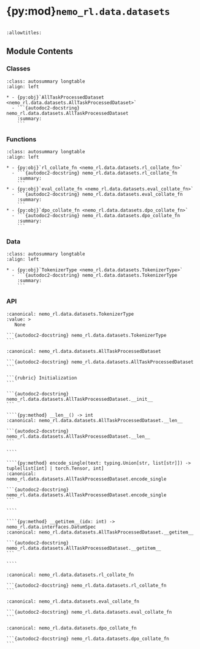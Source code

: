 # {py:mod}`nemo_rl.data.datasets`

```{py:module} nemo_rl.data.datasets
```

```{autodoc2-docstring} nemo_rl.data.datasets
:allowtitles:
```

## Module Contents

### Classes

````{list-table}
:class: autosummary longtable
:align: left

* - {py:obj}`AllTaskProcessedDataset <nemo_rl.data.datasets.AllTaskProcessedDataset>`
  - ```{autodoc2-docstring} nemo_rl.data.datasets.AllTaskProcessedDataset
    :summary:
    ```
````

### Functions

````{list-table}
:class: autosummary longtable
:align: left

* - {py:obj}`rl_collate_fn <nemo_rl.data.datasets.rl_collate_fn>`
  - ```{autodoc2-docstring} nemo_rl.data.datasets.rl_collate_fn
    :summary:
    ```
* - {py:obj}`eval_collate_fn <nemo_rl.data.datasets.eval_collate_fn>`
  - ```{autodoc2-docstring} nemo_rl.data.datasets.eval_collate_fn
    :summary:
    ```
* - {py:obj}`dpo_collate_fn <nemo_rl.data.datasets.dpo_collate_fn>`
  - ```{autodoc2-docstring} nemo_rl.data.datasets.dpo_collate_fn
    :summary:
    ```
````

### Data

````{list-table}
:class: autosummary longtable
:align: left

* - {py:obj}`TokenizerType <nemo_rl.data.datasets.TokenizerType>`
  - ```{autodoc2-docstring} nemo_rl.data.datasets.TokenizerType
    :summary:
    ```
````

### API

````{py:data} TokenizerType
:canonical: nemo_rl.data.datasets.TokenizerType
:value: >
   None

```{autodoc2-docstring} nemo_rl.data.datasets.TokenizerType
```

````

`````{py:class} AllTaskProcessedDataset(dataset: typing.Union[datasets.Dataset, typing.Any], tokenizer: nemo_rl.data.datasets.TokenizerType, default_task_data_spec: nemo_rl.data.interfaces.TaskDataSpec, task_data_processors: typing.Union[dict[str, tuple[nemo_rl.data.interfaces.TaskDataSpec, nemo_rl.data.interfaces.TaskDataProcessFnCallable]], nemo_rl.data.interfaces.TaskDataProcessFnCallable], max_seq_length: typing.Optional[int] = None)
:canonical: nemo_rl.data.datasets.AllTaskProcessedDataset

```{autodoc2-docstring} nemo_rl.data.datasets.AllTaskProcessedDataset
```

```{rubric} Initialization
```

```{autodoc2-docstring} nemo_rl.data.datasets.AllTaskProcessedDataset.__init__
```

````{py:method} __len__() -> int
:canonical: nemo_rl.data.datasets.AllTaskProcessedDataset.__len__

```{autodoc2-docstring} nemo_rl.data.datasets.AllTaskProcessedDataset.__len__
```

````

````{py:method} encode_single(text: typing.Union[str, list[str]]) -> tuple[list[int] | torch.Tensor, int]
:canonical: nemo_rl.data.datasets.AllTaskProcessedDataset.encode_single

```{autodoc2-docstring} nemo_rl.data.datasets.AllTaskProcessedDataset.encode_single
```

````

````{py:method} __getitem__(idx: int) -> nemo_rl.data.interfaces.DatumSpec
:canonical: nemo_rl.data.datasets.AllTaskProcessedDataset.__getitem__

```{autodoc2-docstring} nemo_rl.data.datasets.AllTaskProcessedDataset.__getitem__
```

````

`````

````{py:function} rl_collate_fn(data_batch: list[nemo_rl.data.interfaces.DatumSpec]) -> nemo_rl.distributed.batched_data_dict.BatchedDataDict[typing.Any]
:canonical: nemo_rl.data.datasets.rl_collate_fn

```{autodoc2-docstring} nemo_rl.data.datasets.rl_collate_fn
```
````

````{py:function} eval_collate_fn(data_batch: list[nemo_rl.data.interfaces.DatumSpec]) -> nemo_rl.distributed.batched_data_dict.BatchedDataDict[typing.Any]
:canonical: nemo_rl.data.datasets.eval_collate_fn

```{autodoc2-docstring} nemo_rl.data.datasets.eval_collate_fn
```
````

````{py:function} dpo_collate_fn(data_batch: list[nemo_rl.data.interfaces.DPODatumSpec], tokenizer: nemo_rl.data.datasets.TokenizerType, make_sequence_length_divisible_by: int) -> nemo_rl.distributed.batched_data_dict.BatchedDataDict[typing.Any]
:canonical: nemo_rl.data.datasets.dpo_collate_fn

```{autodoc2-docstring} nemo_rl.data.datasets.dpo_collate_fn
```
````
